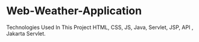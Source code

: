 # Web-Weather-Application
Technologies Used In This Project HTML, CSS, JS, Java, Servlet, JSP, API , Jakarta Servlet.
